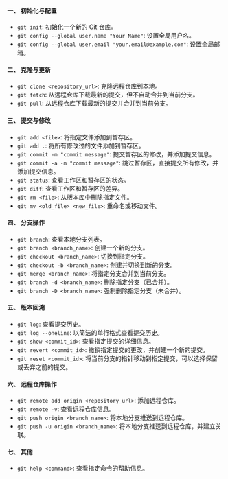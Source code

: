 #### 一、 初始化与配置

- `git init`: 初始化一个新的 Git 仓库。
- `git config --global user.name "Your Name"`: 设置全局用户名。
- `git config --global user.email "your.email@example.com"`: 设置全局邮箱。

#### 二、 克隆与更新

- `git clone <repository_url>`: 克隆远程仓库到本地。
- `git fetch`: 从远程仓库下载最新的提交，但不自动合并到当前分支。
- `git pull`: 从远程仓库下载最新的提交并合并到当前分支。

#### 三、 提交与修改

- `git add <file>`: 将指定文件添加到暂存区。
- `git add .`: 将所有修改过的文件添加到暂存区。
- `git commit -m "commit message"`: 提交暂存区的修改，并添加提交信息。
- `git commit -a -m "commit message"`: 跳过暂存区，直接提交所有修改，并添加提交信息。
- `git status`: 查看工作区和暂存区的状态。
- `git diff`: 查看工作区和暂存区的差异。
- `git rm <file>`: 从版本库中删除指定文件。
- `git mv <old_file> <new_file>`: 重命名或移动文件。

#### 四、 分支操作

- `git branch`: 查看本地分支列表。
- `git branch <branch_name>`: 创建一个新的分支。
- `git checkout <branch_name>`: 切换到指定分支。
- `git checkout -b <branch_name>`: 创建并切换到新的分支。
- `git merge <branch_name>`: 将指定分支合并到当前分支。
- `git branch -d <branch_name>`: 删除指定分支（已合并）。
- `git branch -D <branch_name>`: 强制删除指定分支（未合并）。

#### 五、 版本回溯

- `git log`: 查看提交历史。
- `git log --oneline`: 以简洁的单行格式查看提交历史。
- `git show <commit_id>`: 查看指定提交的详细信息。
- `git revert <commit_id>`: 撤销指定提交的更改，并创建一个新的提交。
- `git reset <commit_id>`: 将当前分支的指针移动到指定提交，可以选择保留或丢弃之前的提交。

#### 六、 远程仓库操作

- `git remote add origin <repository_url>`: 添加远程仓库。
- `git remote -v`: 查看远程仓库信息。
- `git push origin <branch_name>`: 将本地分支推送到远程仓库。
- `git push -u origin <branch_name>`: 将本地分支推送到远程仓库，并建立关联。

#### 七、 其他

- `git help <command>`: 查看指定命令的帮助信息。

